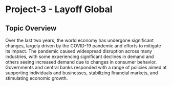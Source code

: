 # Project-3 - Layoff Global

## Topic Overview

Over the last two years, the world economy has undergone significant changes, largely driven by the COVID-19 pandemic and efforts to mitigate its impact. The pandemic caused widespread disruption across many industries, with some experiencing significant declines in demand and others seeing increased demand due to changes in consumer behavior. Governments and central banks responded with a range of policies aimed at supporting individuals and businesses, stabilizing financial markets, and stimulating economic growth.

